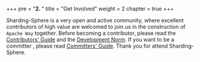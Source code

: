 +++
pre = "<b>2. </b>"
title = "Get Involved"
weight = 2
chapter = true
+++

Sharding-Sphere is a very open and active community, where excellent contributors of high value are welcomed to join us in the construction of `Apache Way` together. 
Before becoming a contributor, please read the [Contributors' Guide](/en/contribute/contributor/) and the [Development Norm](/en/contribute/development-norm/). 
If you want to be a committer , please read [Committers' Guide](/en/contribute/committer/). 
Thank you for attend Sharding-Sphere.
